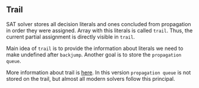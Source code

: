 ## Trail

SAT solver stores all decision literals and ones concluded from propagation 
in order they were assigned. Array with this literals is called `trail`. 
Thus, the current partial assignment is directly visible in `trail`.

Main idea of `trail` is to provide the information about literals we 
need to make undefined after `backjump`. Another goal is to store the
`propagation queue`.

More information about trail is [here](https://users.aalto.fi/~tjunttil/2020-DP-AUT/notes-sat/cdcl.html#trails).
In this version `propagation queue` is not stored on the trail, but
almost all modern solvers follow this principal.
